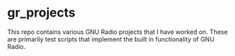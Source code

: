 gr_projects
===========

This repo contains various GNU Radio projects that I have worked on. These are primarily test scripts that implement the built in functionality of GNU Radio.
